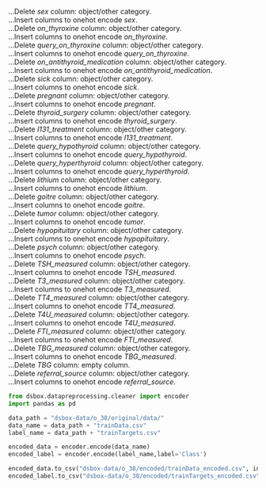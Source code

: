 ...Delete *sex* column: object/other category.  
...Insert columns to onehot encode *sex*.  
...Delete *on_thyroxine* column: object/other category.  
...Insert columns to onehot encode *on_thyroxine*.  
...Delete *query_on_thyroxine* column: object/other category.  
...Insert columns to onehot encode *query_on_thyroxine*.  
...Delete *on_antithyroid_medication* column: object/other category.  
...Insert columns to onehot encode *on_antithyroid_medication*.  
...Delete *sick* column: object/other category.  
...Insert columns to onehot encode *sick*.  
...Delete *pregnant* column: object/other category.  
...Insert columns to onehot encode *pregnant*.  
...Delete *thyroid_surgery* column: object/other category.  
...Insert columns to onehot encode *thyroid_surgery*.  
...Delete *I131_treatment* column: object/other category.  
...Insert columns to onehot encode *I131_treatment*.  
...Delete *query_hypothyroid* column: object/other category.  
...Insert columns to onehot encode *query_hypothyroid*.  
...Delete *query_hyperthyroid* column: object/other category.  
...Insert columns to onehot encode *query_hyperthyroid*.  
...Delete *lithium* column: object/other category.  
...Insert columns to onehot encode *lithium*.  
...Delete *goitre* column: object/other category.  
...Insert columns to onehot encode *goitre*.  
...Delete *tumor* column: object/other category.  
...Insert columns to onehot encode *tumor*.  
...Delete *hypopituitary* column: object/other category.  
...Insert columns to onehot encode *hypopituitary*.  
...Delete *psych* column: object/other category.  
...Insert columns to onehot encode *psych*.  
...Delete *TSH_measured* column: object/other category.  
...Insert columns to onehot encode *TSH_measured*.  
...Delete *T3_measured* column: object/other category.  
...Insert columns to onehot encode *T3_measured*.  
...Delete *TT4_measured* column: object/other category.  
...Insert columns to onehot encode *TT4_measured*.  
...Delete *T4U_measured* column: object/other category.  
...Insert columns to onehot encode *T4U_measured*.  
...Delete *FTI_measured* column: object/other category.  
...Insert columns to onehot encode *FTI_measured*.  
...Delete *TBG_measured* column: object/other category.  
...Insert columns to onehot encode *TBG_measured*.  
...Delete *TBG* column: empty column.  
...Delete *referral_source* column: object/other category.  
...Insert columns to onehot encode *referral_source*.  

```python
from dsbox.datapreprocessing.cleaner import encoder
import pandas as pd

data_path = "dsbox-data/o_38/original/data/"
data_name = data_path + "trainData.csv"
label_name = data_path + "trainTargets.csv"

encoded_data = encoder.encode(data_name)
encoded_label = encoder.encode(label_name,label='Class')

encoded_data.to_csv("dsbox-data/o_38/encoded/trainData_encoded.csv", index=False)
encoded_label.to_csv("dsbox-data/o_38/encoded/trainTargets_encoded.csv", index=False)
```
